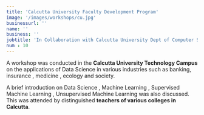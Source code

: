 ```yaml
---
title: 'Calcutta University Faculty Development Program'
image: '/images/workshops/cu.jpg'
businessurl: ''
name: ''
business: ''
jobtitle: 'In Collaboration with Calcutta University Dept of Computer Science and  Engineering'
num : 10
---
```


A workshop was conducted in the **Calcutta University Technology Campus** on the applications of Data Science in various industries such as banking, insurance , medicine , ecology  and society.              

A brief introduction on  Data Science , Machine Learning , Supervised Machine Learning , Unsupervised Machine Learning was also discussed.  This was attended by distinguished **teachers of various colleges in Calcutta**.               
